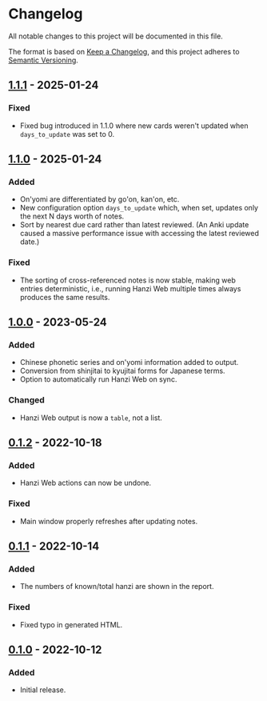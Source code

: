 # Changelog
All notable changes to this project will be documented in this file.

The format is based on [Keep a Changelog](https://keepachangelog.com/en/1.0.0/),
and this project adheres to [Semantic Versioning](https://semver.org/spec/v2.0.0.html).

## [1.1.1] - 2025-01-24
### Fixed
- Fixed bug introduced in 1.1.0 where new cards weren't updated when
  `days_to_update` was set to 0.

## [1.1.0] - 2025-01-24
### Added
- On'yomi are differentiated by go'on, kan'on, etc.
- New configuration option `days_to_update` which, when set, updates only the
  next N days worth of notes.
- Sort by nearest due card rather than latest reviewed. (An Anki update caused a
  massive performance issue with accessing the latest reviewed date.)

### Fixed
- The sorting of cross-referenced notes is now stable, making web entries
  deterministic, i.e., running Hanzi Web multiple times always produces the same
  results.

## [1.0.0] - 2023-05-24
### Added
- Chinese phonetic series and on'yomi information added to output.
- Conversion from shinjitai to kyujitai forms for Japanese terms.
- Option to automatically run Hanzi Web on sync.

### Changed
- Hanzi Web output is now a `table`, not a list.

## [0.1.2] - 2022-10-18
### Added
- Hanzi Web actions can now be undone.

### Fixed
- Main window properly refreshes after updating notes.

## [0.1.1] - 2022-10-14
### Added
- The numbers of known/total hanzi are shown in the report.

### Fixed
- Fixed typo in generated HTML.

## [0.1.0] - 2022-10-12
### Added
- Initial release.

[Unreleased]: https://github.com/elizagamedev/anki-hanziweb/compare/v1.0.0...HEAD
[1.1.1]: https://github.com/elizagamedev/anki-hanziweb/compare/v1.1.0...v1.1.1
[1.1.0]: https://github.com/elizagamedev/anki-hanziweb/compare/v1.0.0...v1.1.0
[1.0.0]: https://github.com/elizagamedev/anki-hanziweb/compare/v0.1.2...v1.0.0
[0.1.2]: https://github.com/elizagamedev/anki-hanziweb/compare/v0.1.1...v0.1.2
[0.1.1]: https://github.com/elizagamedev/anki-hanziweb/compare/v0.1.0...v0.1.1
[0.1.0]: https://github.com/elizagamedev/anki-hanziweb/releases/tag/v0.1.0
